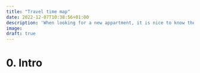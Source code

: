 ```yaml
---
title: "Travel time map"
date: 2022-12-07T10:38:56+01:00
description: 'When looking for a new appartment, it is nice to know the commute time to work. I wanted to create a tool to quickly visualize the travel time from a point location to anywhere in Zurich.'
image: 
draft: true
---
```

# 0. Intro